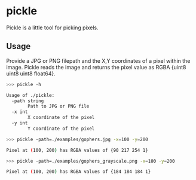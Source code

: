 # pickle

Pickle is a little tool for picking pixels.

## Usage

Provide a JPG or PNG filepath and the X,Y coordinates of a pixel within the image. Pickle reads the image and returns the pixel value as RGBA {uint8 uint8 uint8 float64}.

```bash
>>> pickle -h

Usage of ./pickle:
  -path string
        Path to JPG or PNG file
  -x int
        X coordinate of the pixel
  -y int
        Y coordinate of the pixel
```

```bash
>>> pickle -path=./examples/gophers.jpg -x=100 -y=200

Pixel at (100, 200) has RGBA values of {90 217 254 1}
```

```bash
>>> pickle -path=./examples/gophers_grayscale.png -x=100 -y=200

Pixel at (100, 200) has RGBA values of {184 184 184 1}
```

